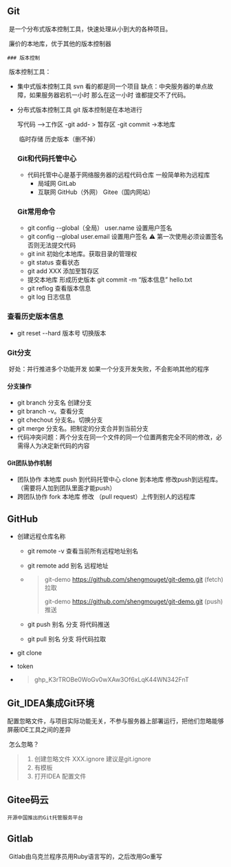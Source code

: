 ## Git

​	是一个分布式版本控制工具，快速处理从小到大的各种项目。

​	廉价的本地库，优于其他的版本控制器

	### 版本控制

​	版本控制工具：

- 集中式版本控制工具  svn  看的都是同一个项目  缺点：中央服务器的单点故障，如果服务器宕机一小时 那么在这一小时 谁都提交不了代码。

- 分布式版本控制工具 git 版本控制是在本地进行

  写代码 -->工作区 -git add- > 暂存区 -git commit ->本地库

  ​											 临时存储					历史版本（删不掉）

  ### Git和代码托管中心

  - 代码托管中心是基于网络服务器的远程代码仓库 一般简单称为远程库
    - 局域网	GitLab
    - 互联网    GitHub（外网） Gitee（国内网站）

  ### Git常用命令

  - git config --global（全局） user.name   设置用户签名
  - git config --global user.email   设置用户签名   ⚠️ 第一次使用必须设置签名 否则无法提交代码
  - git init  初始化本地库。获取目录的管理权
  - git status 查看状态
  - git add XXX  添加至暂存区
  - 提交本地库 形成历史版本  git commit -m “版本信息”  hello.txt
  - git reflog 查看版本信息
  - git log 日志信息

### 查看历史版本信息

- git reset --hard 版本号  切换版本

### Git分支

​	好处：并行推进多个功能开发  如果一个分支开发失败，不会影响其他的程序

#### 分支操作

- git branch 分支名   创建分支
- git branch -v。查看分支
- git chechout 分支名。切换分支
- git merge 分支名。把制定的分支合并到当前分支
- 代码冲突问题：两个分支在同一个文件的同一个位置两套完全不同的修改，必需得人为决定新代码的内容

#### Git团队协作机制

- 团队协作  本地库 push 到代码托管中心  clone 到本地库 修改push到远程库。（需要将人加到团队里面才能push）
- 跨团队协作  fork 本地库 修改 （pull request）上传到别人的远程库

## GitHub

- 创建远程仓库名称

  - git remote -v 查看当前所有远程地址别名

  - git remote add 别名 远程地址

  - >git-demo	https://github.com/shengmouget/git-demo.git (fetch) 拉取
    >
    >git-demo	https://github.com/shengmouget/git-demo.git (push) 推送

  - git push 别名 分支 将代码推送

  - git pull  别名 分支 将代码拉取

- git clone

- token 

- >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

## Git_IDEA集成Git环境

​	配置忽略文件，与项目实际功能无关，不参与服务器上部署运行，把他们忽略能够屏蔽IDE工具之间的差异

​	怎么忽略？

>1. 创建忽略文件 XXX.ignore  建议是git.ignore 
>2. 有模板
>3. 打开IDEA 配置文件

## Gitee码云

 	开源中国推出的Git托管服务平台

## Gitlab

​	Gitlab由乌克兰程序员用Ruby语言写的，之后改用Go重写